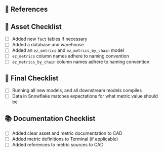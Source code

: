 ## :pushpin: References

## 🎄 Asset Checklist

- [ ] Added new `fact` tables if necessary
- [ ] Added a database and warehouse
- [ ] Added an `ez_metrics` and `ez_metrics_by_chain` model
- [ ] `ez_metrics` column names adhere to naming convention
- [ ] `ez_metrics_by_chain` column names adhere to naming convention

## 🧮 Final Checklist

- [ ] Running all new models, and all downstream models compiles
- [ ] Data in Snowflake matches expectations for what metric value should be

## 📚 Documentation Checklist

- [ ] Added clear asset and metric documentation to CAD
- [ ] Added metric definitions to Terminal (if applicable)
- [ ] Added references to metric sources to CAD
